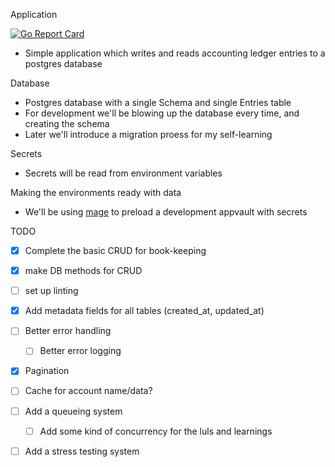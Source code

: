 Application

[![Go Report Card](https://goreportcard.com/badge/github.com/abelgoodwin1988/GoLuca)](https://goreportcard.com/report/github.com/abelgoodwin1988/GoLuca)

- Simple application which writes and reads accounting ledger entries to a postgres database

Database

- Postgres database with a single Schema and single Entries table
- For development we'll be blowing up the database every time, and creating the schema
- Later we'll introduce a migration proess for my self-learning

Secrets

- Secrets will be read from environment variables

Making the environments ready with data

- We'll be using [mage](https://magefile.org/) to preload a development appvault with secrets

TODO

- [x] Complete the basic CRUD for book-keeping
- [x] make DB methods for CRUD
- [ ] set up linting
- [x] Add metadata fields for all tables (created_at, updated_at)
- [ ] Better error handling
    - [ ] Better error logging
- [x] Pagination
- [ ] Cache for account name/data?
- [ ] Add a queueing system
    - [ ] Add some kind of concurrency for the luls and learnings
- [ ] Add a stress testing system

